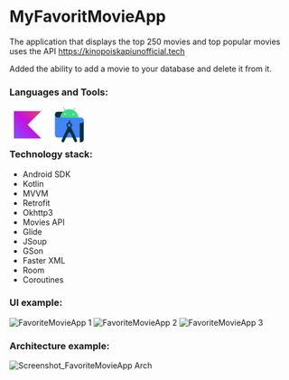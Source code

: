 # MyFavoritMovieApp

The application that displays the top 250 movies and top popular movies uses the API https://kinopoiskapiunofficial.tech

Added the ability to add a movie to your database and delete it from it.

### Languages and Tools:
<img align="left" alt="Kotlin" width="64px" hight="64px" src="https://github.com/devicons/devicon/blob/master/icons/kotlin/kotlin-original.svg" style="padding-right:10px;" />
<img align="left" alt="Android Studio" width="64px" hight="64px" src="https://github.com/devicons/devicon/blob/master/icons/androidstudio/androidstudio-original.svg" style="padding-right:10px;" />



<br />
<br />
<br />

### Technology stack:
- Android SDK
- Kotlin
- MVVM
- Retrofit
- Okhttp3
- Movies API
- Glide
- JSoup
- GSon
- Faster XML
- Room
- Coroutines

### UI example:
<p>
  <img alt="FavoriteMovieApp 1" width="200px" hight="400px"  src="https://github.com/Foxxx48/MyFavoritMovieApp/assets/85708455/a1dd8bf8-08ba-4ebd-87ad-62b14177e8ca"/>
  <img alt="FavoriteMovieApp 2" width="200px" hight="400px"  src="https://github.com/Foxxx48/MyFavoritMovieApp/assets/85708455/cd85664c-6f8e-4591-b1eb-9c3b5fd038a8"/>
  <img alt="FavoriteMovieApp 3" width="200px" hight="400px"  src="https://github.com/Foxxx48/MyFavoritMovieApp/assets/85708455/f5c791f1-e5e4-4956-b24b-b810f339fc75"/>
 
</p>

### Architecture example:
<p>
  
<img alt="Screenshot_FavoriteMovieApp Arch" width="200px" hight="400px"  src="https://github.com/Foxxx48/MyFavoritMovieApp/assets/85708455/e66b1681-11a4-455f-9099-2bd8ec08876d"/>

</p>

